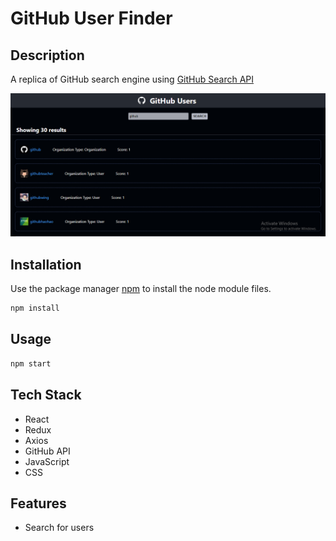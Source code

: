 # GitHub User Finder

## Description

A replica of GitHub search engine using <a href="https://docs.github.com/en/rest/search#search-users" target="_blank">GitHub Search API</a>

<img src="src\Images\Github user finder.PNG"/>

## Installation

Use the package manager [npm](https://docs.npmjs.com/cli/v6/commands/npm-install) to install the node module files.

```bash
npm install
```

## Usage

```python
npm start
```

## Tech Stack
- React
- Redux
- Axios
- GitHub API
- JavaScript
- CSS

## Features
- Search for users



